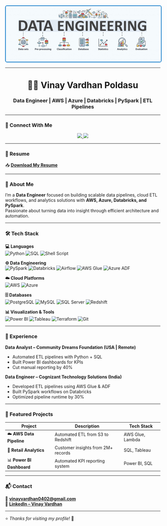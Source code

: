<!-- ======================= DATA ENGINEERING IMAGE ======================= -->
<p align="center">
  <img src="https://raw.githubusercontent.com/Vinayvardhan04/Vinayvardhan04/main/images/data_engineering_banner.jpg" width="900" style="border:2px solid #0072C6; border-radius:6px;">
</p>

---

<h1 align="center">👨‍💻 Vinay Vardhan Poldasu</h1>
<h3 align="center">Data Engineer | AWS | Azure | Databricks | PySpark | ETL Pipelines</h3>

---

### 🔗 Connect With Me
<p align="center">
  <a href="https://linkedin.com/in/vinay-vardhan" target="_blank">
    <img src="https://img.shields.io/badge/LinkedIn-Connect-blue?style=for-the-badge&logo=linkedin"/>
  </a>
  <a href="mailto:vinayvardhan0402@gmail.com">
    <img src="https://img.shields.io/badge/Email-Contact-red?style=for-the-badge&logo=gmail"/>
  </a>
</p>

---

### 📄 Resume
📥 **[Download My Resume](https://drive.google.com/file/d/1x4c2d2GnsB_j8Gb_g6qGIs1XcPoAgopy/view?usp=sharing)**

---

### 🚀 About Me
I’m a **Data Engineer** focused on building scalable data pipelines, cloud ETL workflows, and analytics solutions with **AWS, Azure, Databricks, and PySpark**.  
Passionate about turning data into insight through efficient architecture and automation.

---

### 🛠 Tech Stack

**💻 Languages**  
![Python](https://img.shields.io/badge/Python-3776AB?style=flat&logo=python&logoColor=white)
![SQL](https://img.shields.io/badge/SQL-025E8C?style=flat&logo=postgresql&logoColor=white)
![Shell Script](https://img.shields.io/badge/Shell_Script-121011?style=flat&logo=gnu-bash&logoColor=white)

**⚙️ Data Engineering**  
![PySpark](https://img.shields.io/badge/PySpark-e25a1c?style=flat&logo=apachespark&logoColor=white)
![Databricks](https://img.shields.io/badge/Databricks-FF3621?style=flat&logo=databricks&logoColor=white)
![Airflow](https://img.shields.io/badge/Apache%20Airflow-017CEE?style=flat&logo=apacheairflow&logoColor=white)
![AWS Glue](https://img.shields.io/badge/AWS_Glue-FF9900?style=flat&logo=amazonaws&logoColor=white)
![Azure ADF](https://img.shields.io/badge/Azure_Data_Factory-0078D4?style=flat&logo=microsoftazure&logoColor=white)

**☁️ Cloud Platforms**  
![AWS](https://img.shields.io/badge/AWS-FF9900?style=flat&logo=amazonaws&logoColor=white)
![Azure](https://img.shields.io/badge/Azure-0078D4?style=flat&logo=microsoftazure&logoColor=white)

**🗄️ Databases**  
![PostgreSQL](https://img.shields.io/badge/PostgreSQL-316192?style=flat&logo=postgresql&logoColor=white)
![MySQL](https://img.shields.io/badge/MySQL-005C84?style=flat&logo=mysql&logoColor=white)
![SQL Server](https://img.shields.io/badge/SQL_Server-CC2927?style=flat&logo=microsoftsqlserver&logoColor=white)
![Redshift](https://img.shields.io/badge/Redshift-8C4FFF?style=flat&logo=amazonaws&logoColor=white)

**📊 Visualization & Tools**  
![Power BI](https://img.shields.io/badge/Power_BI-F2C811?style=flat&logo=powerbi&logoColor=black)
![Tableau](https://img.shields.io/badge/Tableau-E97627?style=flat&logo=tableau&logoColor=white)
![Terraform](https://img.shields.io/badge/Terraform-623CE4?style=flat&logo=terraform&logoColor=white)
![Git](https://img.shields.io/badge/Git-F05032?style=flat&logo=git&logoColor=white)

---

### 💼 Experience

**Data Analyst – Community Dreams Foundation (USA | Remote)**  
- Automated ETL pipelines with Python + SQL  
- Built Power BI dashboards for KPIs  
- Cut manual reporting by 40%  

**Data Engineer – Cognizant Technology Solutions (India)**  
- Developed ETL pipelines using AWS Glue & ADF  
- Built PySpark workflows on Databricks  
- Optimized pipeline runtime by 30%

---

### 📌 Featured Projects

| Project | Description | Tech Stack |
|---------|--------------|-------------|
| ☁️ **AWS Data Pipeline** | Automated ETL from S3 to Redshift | AWS Glue, Lambda |
| 🛒 **Retail Analytics** | Customer insights from 2M+ records | SQL, Tableau |
| 📊 **Power BI Dashboard** | Automated KPI reporting system | Power BI, SQL |

---

### 📬 Contact
📧 **vinayvardhan0402@gmail.com**  
🔗 **[LinkedIn – Vinay Vardhan](https://linkedin.com/in/vinay-vardhan)**  

---

⭐ *Thanks for visiting my profile!* 🚀
